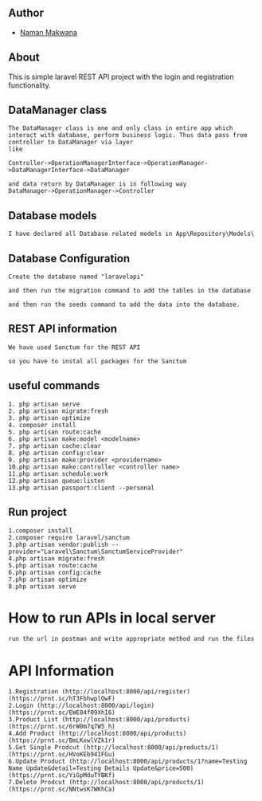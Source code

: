 ## Author

-   [Naman Makwana](https://github.com/Naman178/)

## About

This is simple laravel REST API project with the login and registration functionality.

## DataManager class

    The DataManager class is one and only class in entire app which interact with database, perform business logic. Thus data pass from controller to DataManager via layer
    like

    Controller->OperationManagerInterface->OperationManager->DataManagerInterface->DataManager

    and data return by DataManager is in following way
    DataManager->OperationManager->Controller

## Database models

    I have declared all Database related models in App\Repository\Models\

## Database Configuration

    Create the database named "laravelapi"

    and then run the migration command to add the tables in the database 

    and then run the seeds command to add the data into the database.

## REST API information

    We have used Sanctum for the REST API 

    so you have to instal all packages for the Sanctum


## useful commands

    1. php artisan serve
    2. php artisan migrate:fresh
    3. php artisan optimize
    4. composer install
    5. php artisan route:cache
    6. php artisan make:model <modelname>
    7. php artisan cache:clear
    8. php artisan config:clear
    9. php artisan make:provider <providername>
    10.php artisan make:controller <controller name>
    11.php artisan schedule:work
    12.php artisan queue:listen
    13.php artisan passport:client --personal


## Run project
   
    1.composer install
    2.composer require laravel/sanctum
    3.php artisan vendor:publish --provider="Laravel\Sanctum\SanctumServiceProvider" 
    4.php artisan migrate:fresh
    5.php artisan route:cache
    6.php artisan config:cache
    7.php artisan optimize
    8.php artisan serve

# How to run APIs in local server

	run the url in postman and write appropriate method and run the files

# API Information

	1.Registration (http://localhost:8000/api/register) (https://prnt.sc/hT3FbhwplOwF)
	2.Login (http://localhost:8000/api/login) (https://prnt.sc/EWE84f09XhI6)
	3.Product List (http://localhost:8000/api/products) (https://prnt.sc/6rW0m7q7W5_h)
	4.Add Product (http://localhost:8000/api/products) (https://prnt.sc/BmLKxwlVZk1r)
	5.Get Single Prodcut (http://localhost:8000/api/products/1) (https://prnt.sc/HVoKEb941FGu)
	6.Update Product (http://localhost:8000/api/products/1?name=Testing Name Update&detail=Testing Details Update&price=500) (https://prnt.sc/YiGpMduTYBKf)
	7.Delete Prodcut (http://localhost:8000/api/products/1) (https://prnt.sc/NNtwsK7WKhCa)